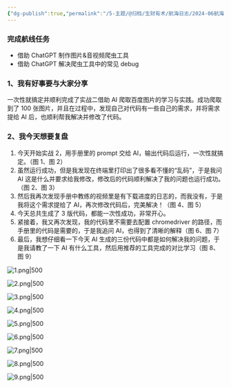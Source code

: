```yaml
---
{"dg-publish":true,"permalink":"/5-主题/@归档/生财有术/航海日志/2024-06航海「AI编程（爬虫）」/航海日志-AI编程（爬虫）-2024-06-15/","tags":["生财有术","航海日志","AI编程"],"noteIcon":"1","created":"2024-06-15","updated":"2024-06-15"}
---
```



### 完成航线任务

- 借助 ChatGPT 制作图片&音视频爬虫工具 
- 借助 ChatGPT 解决爬虫工具中的常见 debug

### 1、我有好事要与大家分享

一次性就搞定并顺利完成了实战二借助 AI 爬取百度图片的学习与实践。成功爬取到了 100 张图片，并且在过程中，发现自己对代码有一些自己的需求，并将需求提给 AI 后，也顺利帮我解决并修改了代码。

### 2、我今天想要复盘

1. 今天开始实战 2，用手册里的 prompt 交给 AI，输出代码后运行，一次性就搞定。（图 1、图 2）
2. 虽然运行成功，但是我发现在终端里打印出了很多看不懂的“乱码”，于是我问 AI 这是什么并要求给我修改，修改后的代码顺利解决了我的问题也运行成功。（图 2、图 3）
3. 然后我再次发现手册中教练的视频里是有下载进度的日志的，而我没有，于是我将这个需求提给了 AI，再次修改代码后，完美解决！（图 4、图 5）
4. 今天总共生成了 3 版代码，都能一次性成功，非常开心。
5. 紧接着，我又再次发现，我的代码里不需要去配置 chromedriver 的路径，而手册里的代码是需要的，于是我追问 AI，也得到了清晰的解释（图 6、图 7）
6. 最后，我想仔细看一下今天 AI 生成的三份代码中都是如何解决我的问题，于是我请教了一下 AI 有什么工具，然后用推荐的工具完成的对比学习（图 8、图 9）

![1.png|500](http://img.xlg.life/images%2F2024%2F06%2F15%2F1-0d8550660645fb418177e3f026c059a8.png)

![2.png|500](http://img.xlg.life/images%2F2024%2F06%2F15%2F2-cfc2a5b6343486144efe6f7526a6c141.png)

![3.png|500](http://img.xlg.life/images%2F2024%2F06%2F15%2F3-38895abdf4a7fb7ea96ee9fa93cc1372.png)

![4.png|500](http://img.xlg.life/images%2F2024%2F06%2F15%2F4-044c71c25ef39213f16ce6ce0fc98384.png)

![5.png|500](http://img.xlg.life/images%2F2024%2F06%2F15%2F5-a84568d76d2f1fa08e1633e8f38e37e0.png)

![6.png|500](http://img.xlg.life/images%2F2024%2F06%2F15%2F6-63b79192006014283196e1dce191868f.png)

![7.png|500](http://img.xlg.life/images%2F2024%2F06%2F15%2F7-f6b260bc1febfd08a9c55bcfdce4438b.png)

![8.png|500](http://img.xlg.life/images%2F2024%2F06%2F15%2F8-3e580eeae5b81e9a050d2e05014d41a2.png)

![9.png|500](http://img.xlg.life/images%2F2024%2F06%2F15%2F9-d7368009e4bfffe9d80cc79369552f11.png)
